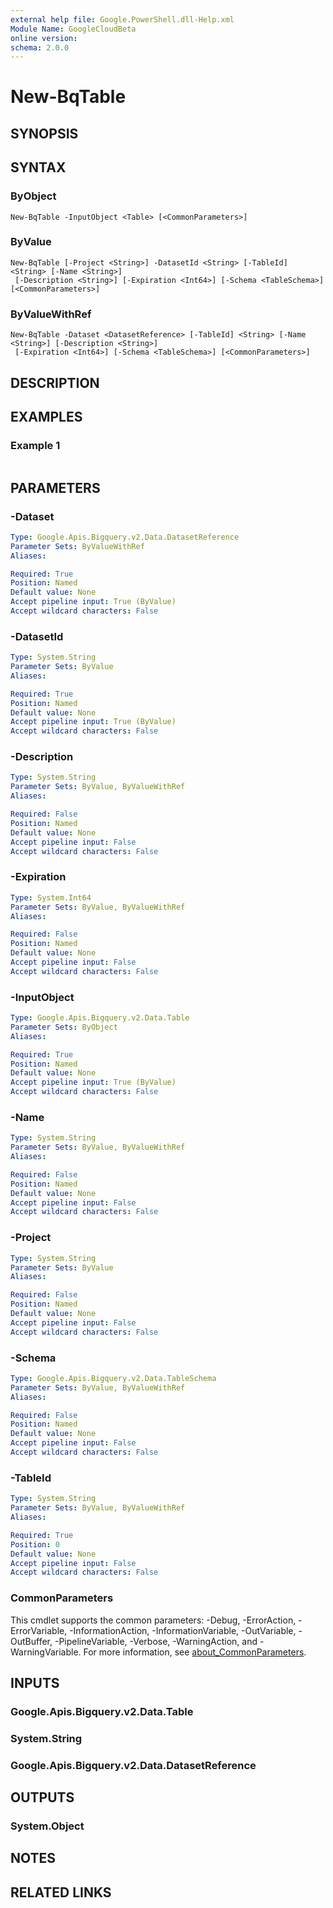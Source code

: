 ```yaml
---
external help file: Google.PowerShell.dll-Help.xml
Module Name: GoogleCloudBeta
online version:
schema: 2.0.0
---
```


# New-BqTable

## SYNOPSIS


## SYNTAX

### ByObject
```
New-BqTable -InputObject <Table> [<CommonParameters>]
```

### ByValue
```
New-BqTable [-Project <String>] -DatasetId <String> [-TableId] <String> [-Name <String>]
 [-Description <String>] [-Expiration <Int64>] [-Schema <TableSchema>] [<CommonParameters>]
```

### ByValueWithRef
```
New-BqTable -Dataset <DatasetReference> [-TableId] <String> [-Name <String>] [-Description <String>]
 [-Expiration <Int64>] [-Schema <TableSchema>] [<CommonParameters>]
```

## DESCRIPTION


## EXAMPLES

### Example 1
```powershell

```



## PARAMETERS

### -Dataset


```yaml
Type: Google.Apis.Bigquery.v2.Data.DatasetReference
Parameter Sets: ByValueWithRef
Aliases:

Required: True
Position: Named
Default value: None
Accept pipeline input: True (ByValue)
Accept wildcard characters: False
```

### -DatasetId


```yaml
Type: System.String
Parameter Sets: ByValue
Aliases:

Required: True
Position: Named
Default value: None
Accept pipeline input: True (ByValue)
Accept wildcard characters: False
```

### -Description


```yaml
Type: System.String
Parameter Sets: ByValue, ByValueWithRef
Aliases:

Required: False
Position: Named
Default value: None
Accept pipeline input: False
Accept wildcard characters: False
```

### -Expiration


```yaml
Type: System.Int64
Parameter Sets: ByValue, ByValueWithRef
Aliases:

Required: False
Position: Named
Default value: None
Accept pipeline input: False
Accept wildcard characters: False
```

### -InputObject


```yaml
Type: Google.Apis.Bigquery.v2.Data.Table
Parameter Sets: ByObject
Aliases:

Required: True
Position: Named
Default value: None
Accept pipeline input: True (ByValue)
Accept wildcard characters: False
```

### -Name


```yaml
Type: System.String
Parameter Sets: ByValue, ByValueWithRef
Aliases:

Required: False
Position: Named
Default value: None
Accept pipeline input: False
Accept wildcard characters: False
```

### -Project


```yaml
Type: System.String
Parameter Sets: ByValue
Aliases:

Required: False
Position: Named
Default value: None
Accept pipeline input: False
Accept wildcard characters: False
```

### -Schema


```yaml
Type: Google.Apis.Bigquery.v2.Data.TableSchema
Parameter Sets: ByValue, ByValueWithRef
Aliases:

Required: False
Position: Named
Default value: None
Accept pipeline input: False
Accept wildcard characters: False
```

### -TableId


```yaml
Type: System.String
Parameter Sets: ByValue, ByValueWithRef
Aliases:

Required: True
Position: 0
Default value: None
Accept pipeline input: False
Accept wildcard characters: False
```

### CommonParameters
This cmdlet supports the common parameters: -Debug, -ErrorAction, -ErrorVariable, -InformationAction, -InformationVariable, -OutVariable, -OutBuffer, -PipelineVariable, -Verbose, -WarningAction, and -WarningVariable. For more information, see [about_CommonParameters](http://go.microsoft.com/fwlink/?LinkID=113216).

## INPUTS

### Google.Apis.Bigquery.v2.Data.Table

### System.String

### Google.Apis.Bigquery.v2.Data.DatasetReference

## OUTPUTS

### System.Object
## NOTES

## RELATED LINKS
